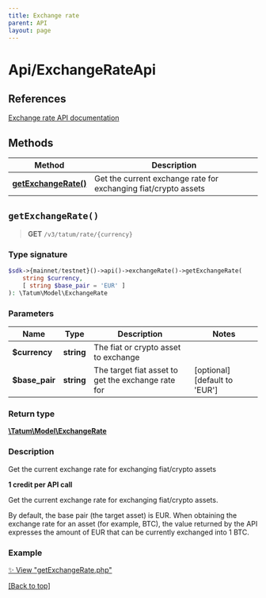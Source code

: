 ```yaml
---
title: Exchange rate
parent: API
layout: page
---
```


# Api/ExchangeRateApi

## References

[Exchange rate API documentation](https://apidoc.tatum.io/tag/Exchange-rate/)

## Methods

Method | Description
------------- | -------------
[**getExchangeRate()**](#getexchangerate) | Get the current exchange rate for exchanging fiat/crypto assets


## `getExchangeRate()`

> **GET** `/v3/tatum/rate/{currency}`

### Type signature

```php
$sdk->{mainnet/testnet}()->api()->exchangeRate()->getExchangeRate(
    string $currency,
    [ string $base_pair = 'EUR' ]
): \Tatum\Model\ExchangeRate
```

### Parameters

Name | Type | Description  | Notes
------------- | ------------- | ------------- | -------------
 **$currency** | **string**  | The fiat or crypto asset to exchange |
 **$base_pair** | **string**  | The target fiat asset to get the exchange rate for | [optional] [default to &#39;EUR&#39;]

### Return type

[**\Tatum\Model\ExchangeRate**](../../Model/ExchangeRate)

### Description

Get the current exchange rate for exchanging fiat/crypto assets

**1 credit per API call**

 Get the current exchange rate for exchanging fiat/crypto assets.

 By default, the base pair (the target asset) is EUR. When obtaining the exchange rate for an asset (for example, BTC), the value returned by the API expresses the amount of EUR that can be currently exchanged into 1 BTC.

### Example

[✨ View "getExchangeRate.php"](https://github.com/tatumio/tatum-php/blob/master/examples/Api/ExchangeRateApi/getExchangeRate.php)

[[Back to top]](#top)

